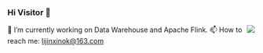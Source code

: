 ### Hi Visitor 👋

<!--
**fourgold/fourgold** is a ✨ _special_ ✨ repository because its `README.md` (this file) appears on your GitHub profile.


Here are some ideas to get you started:

- 🔭 I’m currently working on ECUST
- 🌱 I’m currently a matser about Data Warehouse and Apache Flink
- 👯 I’m looking to collaborate on ...
- 💬 Ask me about Flink 
- 📫 How to reach me: wechat 799392914 early
- 😄 Pronouns: Master
- ⚡ Fun fact: ...
-->
<img align="right" src="https://github-readme-stats.vercel.app/api?username=fourgold&show_icons=true&icon_color=CE1D2D&text_color=718096&bg_color=ffffff&hide_title=true" />

🔭 I’m currently working on Data Warehouse and Apache Flink.
📫 How to reach me: lijinxinok@163.com
